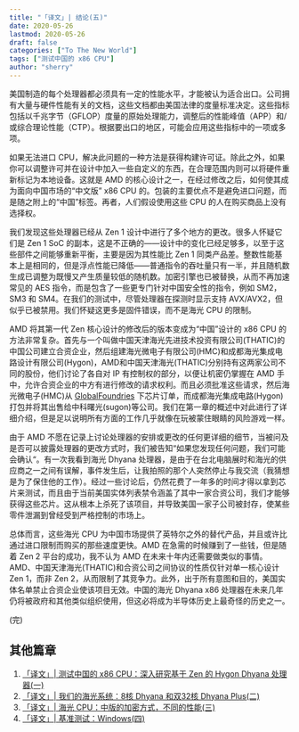 ```yaml
---
title: "「译文」| 结论(五)" 
date: 2020-05-26
lastmod: 2020-05-26
draft: false
categories: ["To The New World"]
tags: ["测试中国的 x86 CPU"]
author: "sherry"
---
```

美国制造的每个处理器都必须具有一定的性能水平，才能被认为适合出口。公司拥有大量与硬件性能有关的文档，这些文档都由美国法律的度量标准决定。这些指标包括以千兆字节（GFLOP）度量的原始处理能力，调整后的性能峰值（APP）和/或综合理论性能（CTP）。根据要出口的地区，可能会应用这些指标中的一项或多项。

如果无法进口 CPU，解决此问题的一种方法是获得构建许可证。除此之外，如果你可以调整许可并在设计中加入一些自定义的东西，在合理范围内则可以将硬件重新标记为本地设备。这就是 AMD 的核心设计之一，在经过修改之后，如何使其成为面向中国市场的“中文版” x86 CPU 的。包装的主要优点不是避免进口问题，而是随之附上的“中国”标签。再者，人们假设使用这些 CPU 的人在购买商品上没有选择权。

<!--more-->

我们发现这些处理器已经从 Zen 1 设计中进行了多个地方的更改。很多人怀疑它们是 Zen 1 SoC 的副本，这是不正确的——设计中的变化已经足够多，以至于这些部件之间能够重新平衡，主要是因为其性能比 Zen 1 同类产品差。整数性能基本上是相同的，但是浮点性能已降低——普通指令的吞吐量只有一半，并且随机数生成已调整为既慢又产生质量较低的随机数。加密引擎也已被替换，从而不再加速常见的 AES 指令，而是包含了一些更专门针对中国安全性的指令，例如 SM2，SM3 和 SM4。在我们的测试中，尽管处理器在探测时显示支持 AVX/AVX2，但似乎已被禁用。我们怀疑这更多是固件错误，而不是海光 CPU 的限制。

AMD 将其第一代 Zen 核心设计的修改后的版本变成为“中国”设计的 x86 CPU 的方法非常复杂。首先与一个叫做中国天津海光先进技术投资有限公司(THATIC)的中国公司建立合资企业，然后组建海光微电子有限公司(HMC)和成都海光集成电路设计有限公司(Hygon)，AMD和中国天津海光(THATIC)分别持有这两家公司不同的股份，他们讨论了各自对 IP 有控制权的部分，以便让机密仍掌握在 AMD 手中，允许合资企业的中方有进行修改的请求权利。而且必须批准这些请求，然后海光微电子(HMC)从 [GlobalFoundries](https://www.globalfoundries.com/) 下芯片订单，而成都海光集成电路(Hygon)打包并将其出售给中科曙光(sugon)等公司。我们在第一章的概述中对此进行了详细介绍，但是足以说明所有方面的工作几乎就像在玩被蒙住眼睛的风险游戏一样。

由于 AMD 不愿在记录上讨论处理器的安排或更改的任何更详细的细节，当被问及是否可以披露处理器的更改方式时，我们被告知“如果您发现任何问题，我们可能会确认“。有一次我看到海光 Dhyana 处理器，是由于在台北电脑展时和海光的供应商之一之间有误解，事件发生后，让我拍照的那个人突然停止与我交流（我猜想是为了保住他的工作）。经过一些讨论后，仍然花费了一年多的时间才得以拿到芯片来测试，而且由于当前美国实体列表禁令涵盖了其中一家合资公司，我们才能够获得这些芯片。这从根本上杀死了该项目，并导致美国一家子公司被封存，使某些零件泄漏到曾经受到严格控制的市场上。

总体而言，这些海光 CPU 为中国市场提供了英特尔之外的替代产品，并且或许比通过进口限制而购买的那些速度更快。AMD 在急需的时候赚到了一些钱，但是随着 Zen 2 平台的成功，我不认为 AMD 在未来十年内还需要做类似的事情。AMD、中国天津海光(THATIC)和合资公司之间协议的性质仅针对单一核心设计 Zen 1，而非 Zen 2，从而限制了其竞争力。此外，出于所有意图和目的，美国实体名单禁止合资企业使该项目无效。中国的海光 Dhyana x86 处理器在未来几年仍将被政府和其他类似组织使用，但这必将成为半导体历史上最奇怪的历史之一。

(完)

## 其他篇章

1. [「译文」| 测试中国的 x86 CPU：深入研究基于 Zen 的 Hygon Dhyana 处理器(一)](https://sherry.ml/snow/post/hygon-cpus-1/)
2. [「译文」| 我们的海光系统：8核 Dhyana 和双32核 Dhyana Plus(二)](https://sherry.ml/snow/post/hygon-cpus-2/)
3. [「译文」| 海光 CPU：中版的加密方式，不同的性能(三)](https://sherry.ml/snow/post/hygon-cpus-3/)
4. [「译文」| 基准测试：Windows(四)](https://sherry.ml/snow/post/hygon-cpus-4/)